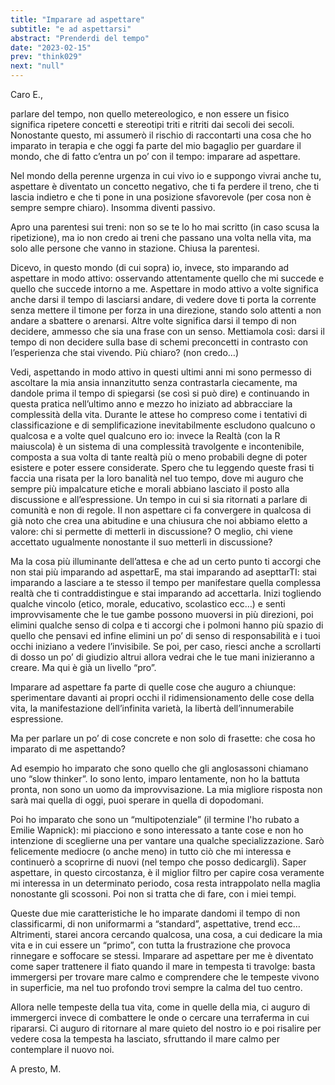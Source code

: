 ```yaml
---
title: "Imparare ad aspettare"
subtitle: "e ad aspettarsi"
abstract: "Prenderdi del tempo"
date: "2023-02-15"
prev: "think029"
next: "null"
---
```


Caro E.,

parlare del tempo, non quello metereologico, e non essere un fisico significa ripetere concetti e stereotipi triti e ritriti dai secoli dei secoli. Nonostante questo, mi assumerò il rischio di raccontarti una cosa che ho imparato in terapia e che oggi fa parte del mio bagaglio per guardare il mondo, che di fatto c’entra un po’ con il tempo: imparare ad aspettare.

Nel mondo della perenne urgenza in cui vivo io e suppongo vivrai anche tu, aspettare è diventato un concetto negativo, che ti fa perdere il treno, che ti lascia indietro e che ti pone in una posizione sfavorevole (per cosa non è sempre sempre chiaro). Insomma diventi passivo.

Apro una parentesi sui treni: non so se te lo ho mai scritto (in caso scusa la ripetizione), ma io non credo ai treni che passano una volta nella vita, ma solo alle persone che vanno in stazione. Chiusa la parentesi.

Dicevo, in questo mondo (di cui sopra) io, invece, sto imparando ad aspettare in modo attivo: osservando attentamente quello che mi succede e quello che succede intorno a me. Aspettare in modo attivo a volte significa anche darsi il tempo di lasciarsi andare, di vedere dove ti porta la corrente senza mettere il timone per forza in una direzione, stando solo attenti a non andare a sbattere o arenarsi. Altre volte significa darsi il tempo di non decidere, ammesso che sia una frase con un senso. Mettiamola così: darsi il tempo di non decidere sulla base di schemi preconcetti in contrasto con l’esperienza che stai vivendo. Più chiaro? (non credo…)

Vedi, aspettando in modo attivo in questi ultimi anni mi sono permesso di ascoltare la mia ansia innanzitutto senza contrastarla ciecamente, ma dandole prima il tempo di spiegarsi (se così si può dire) e continuando in questa pratica nell’ultimo anno e mezzo ho iniziato ad abbracciare la complessità della vita. Durante le attese ho compreso come i tentativi di classificazione e di semplificazione inevitabilmente escludono qualcuno o qualcosa e a volte quel qualcuno ero io: invece la Realtà (con la R maiuscola) è un sistema di una complessità travolgente e incontenibile, composta a sua volta di tante realtà più o meno probabili degne di poter esistere e poter essere considerate. Spero che tu leggendo queste frasi ti faccia una risata per la loro banalità nel tuo tempo, dove mi auguro che sempre più impalcature etiche e morali abbiano lasciato il posto alla discussione e all’espressione. Un tempo in cui si sia ritornati a parlare di comunità e non di regole. Il non aspettare ci fa convergere in qualcosa di già noto che crea una abitudine e una chiusura che noi abbiamo eletto a valore: chi si permette di metterli in discussione? O meglio, chi viene accettato ugualmente nonostante il suo metterli in discussione?

Ma la cosa più illuminante dell’attesa e che ad un certo punto ti accorgi che non stai più imparando ad aspettarE, ma stai imparando ad asepttarTI: stai imparando a lasciare a te stesso il tempo per manifestare quella complessa realtà che ti contraddistingue e stai imparando ad accettarla. Inizi togliendo qualche vincolo (etico, morale, educativo, scolastico ecc…) e senti improvvisamente che le tue gambe possono muoversi in più direzioni, poi elimini qualche senso di colpa e ti accorgi che i polmoni hanno più spazio di quello che pensavi ed infine elimini un po’ di senso di responsabilità e i tuoi occhi iniziano a vedere l’invisibile. Se poi, per caso, riesci anche a scrollarti di dosso un po’ di giudizio altrui allora vedrai che le tue mani inizieranno a creare. Ma qui è già un livello “pro”.

Imparare ad aspettare fa parte di quelle cose che auguro a chiunque: sperimentare davanti ai propri occhi il ridimensionamento delle cose della vita, la manifestazione dell’infinita varietà, la libertà dell’innumerabile espressione.

Ma per parlare un po’ di cose concrete e non solo di frasette: che cosa ho imparato di me aspettando?

Ad esempio ho imparato che sono quello che gli anglosassoni chiamano uno “slow thinker”. Io sono lento, imparo lentamente, non ho la battuta pronta, non sono un uomo da improvvisazione. La mia migliore risposta non sarà mai quella di oggi, puoi sperare in quella di dopodomani. 

Poi ho imparato che sono un “multipotenziale” (il termine l'ho rubato a Emilie Wapnick): mi piacciono e sono interessato a tante cose e non ho intenzione di sceglierne una per vantare una qualche specializzazione. Sarò felicemente mediocre (o anche meno) in tutto ciò che mi interessa e continuerò a scoprirne di nuovi (nel tempo che posso dedicargli). Saper aspettare, in questo circostanza, è il miglior filtro per capire cosa veramente mi interessa in un determinato periodo, cosa resta intrappolato nella maglia nonostante gli scossoni. Poi non si tratta che di fare, con i miei tempi.

Queste due mie caratteristiche le ho imparate dandomi il tempo di non classificarmi, di non uniformarmi a “standard”, aspettative, trend ecc… Altrimenti, starei ancora cercando qualcosa, una cosa, a cui dedicare la mia vita e in cui essere un “primo”, con tutta la frustrazione che provoca rinnegare e soffocare se stessi. Imparare ad aspettare per me è diventato come saper trattenere il fiato quando il mare in tempesta ti travolge: basta immergersi per trovare mare calmo e comprendere che le tempeste vivono in superficie, ma nel tuo profondo trovi sempre la calma del tuo centro.

Allora nelle tempeste della tua vita, come in quelle della mia, ci auguro di immergerci invece di combattere le onde o cercare una terraferma in cui ripararsi. Ci auguro di ritornare al mare quieto del nostro io e poi risalire per vedere cosa la tempesta ha lasciato, sfruttando il mare calmo per contemplare il nuovo noi.

A presto,
M.